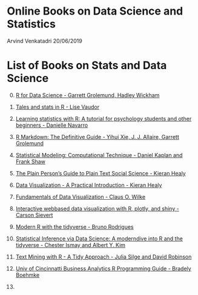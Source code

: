 Online Books on Data Science and Statistics
================
Arvind Venkatadri
20/06/2019

# List of Books on Stats and Data Science

0.  [R for Data Science - Garrett Grolemund, Hadley
    Wickham](https://r4ds.had.co.nz/)

1.  [Tales and stats in R - Lise
    Vaudor](http://perso.ens-lyon.fr/lise.vaudor/grimoireStat/_book/)

2.  [Learning statistics with R: A tutorial for psychology students and
    other beginners - Danielle
    Navarro](https://learningstatisticswithr.com/book/)

3.  [R Markdown: The Definitive Guide - Yihui Xie, J. J. Allaire,
    Garrett Grolemund](https://bookdown.org/yihui/rmarkdown/)

4.  [Statistical Modeling: Computational Technique - Daniel Kaplan and
    Frank Shaw](http://mosaic-web.org/go/SM2-technique/)

5.  [The Plain Person’s Guide to Plain Text Social Science - Kieran
    Healy](http://plain-text.co/index.html#introduction)

6.  [Data Visualization - A Practical Introduction - Kieran
    Healy](https://socviz.co/)

7.  [Fundamentals of Data Visualization - Claus O.
    Wilke](https://serialmentor.com/dataviz/)

8.  [Interactive webbased data visualization with R, plotly, and shiny -
    Carson Sievert](https://plotly-r.com/)

9.  [Modern R with the tidyverse - Bruno
    Rodrigues](https://b-rodrigues.github.io/modern_R/)

10. [Statistical Inference via Data Science: A moderndive into R and the
    tidyverse - Chester Ismay and Albert Y.
    Kim](https://moderndive.com/)

11. [Text Mining with R - A Tidy Approach - Julia Silge and David
    Robinson](https://www.tidytextmining.com/)

12. [Univ of Cincinnatti Business Analytics R Programming Guide -
    Bradely Boehmke](https://uc-r.github.io/)

13.
